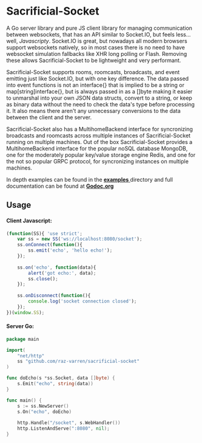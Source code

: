 Sacrificial-Socket
==================

A Go server library and pure JS client library for managing communication between websockets, that has an API similar to Socket.IO, but feels less... well, *Javascripty*. Socket.IO is great, but nowadays all modern browsers support websockets natively, so in most cases there is no need to have websocket simulation fallbacks like XHR long polling or Flash. Removing these allows Sacrificial-Socket to be lightweight and very performant.

Sacrificial-Socket supports rooms, roomcasts, broadcasts, and event emitting just like Socket.IO, but with one key difference. The data passed into event functions is not an interface{} that is implied to be a string or map[string]interface{}, but is always passed in as a []byte making it easier to unmarshal into your own JSON data structs, convert to a string, or keep as binary data without the need to check the data's type before processing it. It also means there aren't any unnecessary conversions to the data between the client and the server.

Sacrificial-Socket also has a MultihomeBackend interface for syncronizing broadcasts and roomcasts across multiple instances of Sacrificial-Socket running on multiple machines. Out of the box Sacrificial-Socket provides a MultihomeBackend interface for the popular noSQL database MongoDB, one for the moderately popular key/value storage engine Redis, and one for the not so popular GRPC protocol, for syncronizing instances on multiple machines.

In depth examples can be found in the [__examples__ ](https://github.com/raz-varren/sacrificial-socket/tree/master/examples "Examples") directory and full documentation can be found at [__Godoc.org__](https://godoc.org/github.com/raz-varren/sacrificial-socket "Sacrificial-Socket Documentation")

Usage
-----
#### Client Javascript:
```javascript
(function(SS){ 'use strict';
    var ss = new SS('ws://localhost:8080/socket');
    ss.onConnect(function(){
        ss.emit('echo', 'hello echo!');
    });
    
    ss.on('echo', function(data){
        alert('got echo:', data);
        ss.close();
    });
    
    ss.onDisconnect(function(){
        console.log('socket connection closed');
    });
})(window.SS);
```

#### Server Go:
```go
package main

import(
    "net/http"
    ss "github.com/raz-varren/sacrificial-socket"
)

func doEcho(s *ss.Socket, data []byte) {
    s.Emit("echo", string(data))
}

func main() {
    s := ss.NewServer()
    s.On("echo", doEcho)
    
    http.Handle("/socket", s.WebHandler())
    http.ListenAndServe(":8080", nil);
}
```

